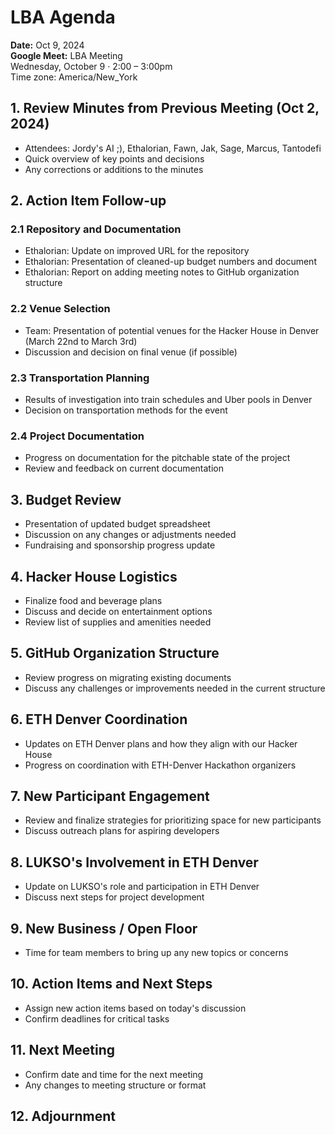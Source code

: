 # LBA Agenda

**Date:** Oct 9, 2024  
**Google Meet:** LBA Meeting  
Wednesday, October 9 · 2:00 – 3:00pm  
Time zone: America/New_York

## 1. Review Minutes from Previous Meeting (Oct 2, 2024)
- Attendees: Jordy's AI ;), Ethalorian, Fawn, Jak, Sage, Marcus, Tantodefi
- Quick overview of key points and decisions
- Any corrections or additions to the minutes

## 2. Action Item Follow-up
### 2.1 Repository and Documentation
- Ethalorian: Update on improved URL for the repository
- Ethalorian: Presentation of cleaned-up budget numbers and document
- Ethalorian: Report on adding meeting notes to GitHub organization structure

### 2.2 Venue Selection
- Team: Presentation of potential venues for the Hacker House in Denver (March 22nd to March 3rd)
- Discussion and decision on final venue (if possible)

### 2.3 Transportation Planning
- Results of investigation into train schedules and Uber pools in Denver
- Decision on transportation methods for the event

### 2.4 Project Documentation
- Progress on documentation for the pitchable state of the project
- Review and feedback on current documentation

## 3. Budget Review
- Presentation of updated budget spreadsheet
- Discussion on any changes or adjustments needed
- Fundraising and sponsorship progress update

## 4. Hacker House Logistics
- Finalize food and beverage plans
- Discuss and decide on entertainment options
- Review list of supplies and amenities needed

## 5. GitHub Organization Structure
- Review progress on migrating existing documents
- Discuss any challenges or improvements needed in the current structure

## 6. ETH Denver Coordination
- Updates on ETH Denver plans and how they align with our Hacker House
- Progress on coordination with ETH-Denver Hackathon organizers

## 7. New Participant Engagement
- Review and finalize strategies for prioritizing space for new participants
- Discuss outreach plans for aspiring developers

## 8. LUKSO's Involvement in ETH Denver
- Update on LUKSO's role and participation in ETH Denver
- Discuss next steps for project development

## 9. New Business / Open Floor
- Time for team members to bring up any new topics or concerns

## 10. Action Items and Next Steps
- Assign new action items based on today's discussion
- Confirm deadlines for critical tasks

## 11. Next Meeting
- Confirm date and time for the next meeting
- Any changes to meeting structure or format

## 12. Adjournment
